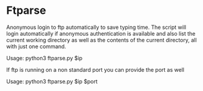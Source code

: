 # Ftparse
Anonymous login to ftp automatically to save typing time. The script will login automatically if anonymous authentication is available and also list the current working directory as well as the contents of the current directory, all with just one command.

Usage: python3 ftparse.py $ip

If ftp is running on a non standard port you can provide the port as well 

Usage: python3 ftparse.py $ip $port

